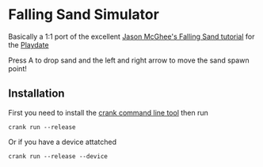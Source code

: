 # Falling Sand Simulator

Basically a 1:1 port of the excellent [Jason McGhee's Falling Sand tutorial](https://jason.today/falling-sand) for the [Playdate](https://play.date/)

Press A to drop sand and the left and right arrow to move the sand spawn point!

## Installation

First you need to install the [crank command line tool](https://github.com/rtsuk/crank) then run

    crank run --release

Or if you have a device attatched

    crank run --release --device
